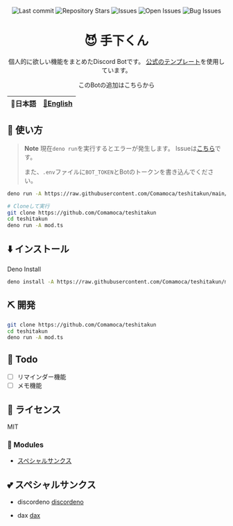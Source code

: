 <div align="center">

![Last commit](https://img.shields.io/github/last-commit/Comamoca/teshitakun?style=flat-square)
![Repository Stars](https://img.shields.io/github/stars/Comamoca/teshitakun?style=flat-square)
![Issues](https://img.shields.io/github/issues/Comamoca/teshitakun?style=flat-square)
![Open Issues](https://img.shields.io/github/issues-raw/Comamoca/teshitakun?style=flat-square)
![Bug Issues](https://img.shields.io/github/issues/Comamoca/teshitakun/bug?style=flat-square)

# 😈 手下くん

個人的に欲しい機能をまとめたDiscord Botです。
[公式のテンプレート](https://github.com/discordeno/discordeno/tree/main/template)を使用しています。


このBotの追加はこちらから[](https://discord.com/api/oauth2/authorize?client_id=939773708552273951&permissions=3072&scope=bot)

</div>

<table>
  <thead>
    <tr>
      <th style="text-align:center">🍡日本語</th>
      <th style="text-align:center"><a href="README.md">🍔English</a></th>
    </tr>
  </thead>
</table>

<div align="center">

</div>

## 🚀 使い方

> **Note**
> 現在`deno run`を実行するとエラーが発生します。
> Issueは[こちら](https://github.com/Comamoca/teshitakun/issues/1)です。
>
> また、`.env`ファイルに`BOT_TOKEN`とBotのトークンを書き込んでください。

```sh
deno run -A https://raw.githubusercontent.com/Comamoca/teshitakun/main/mod.ts

# Cloneして実行
git clone https://github.com/Comamoca/teshitakun
cd teshitakun
deno run -A mod.ts
```

## ⬇️  インストール

Deno Install

```sh
deno install -A https://raw.githubusercontent.com/Comamoca/teshitakun/main/mod.ts
```

## ⛏️   開発

```sh
git clone https://github.com/Comamoca/teshitakun
cd teshitakun
deno run -A mod.ts
```
## 📝 Todo

- [ ] リマインダー機能
- [ ] メモ機能

## 📜 ライセンス

MIT

### 🧩 Modules

- [スペシャルサンクス](#スペシャルサンクス)

## 💕 スペシャルサンクス

- discordeno
[discordeno](https://github.com/discordeno/discordeno)

- dax
[dax](https://github.com/dsherret/dax)
